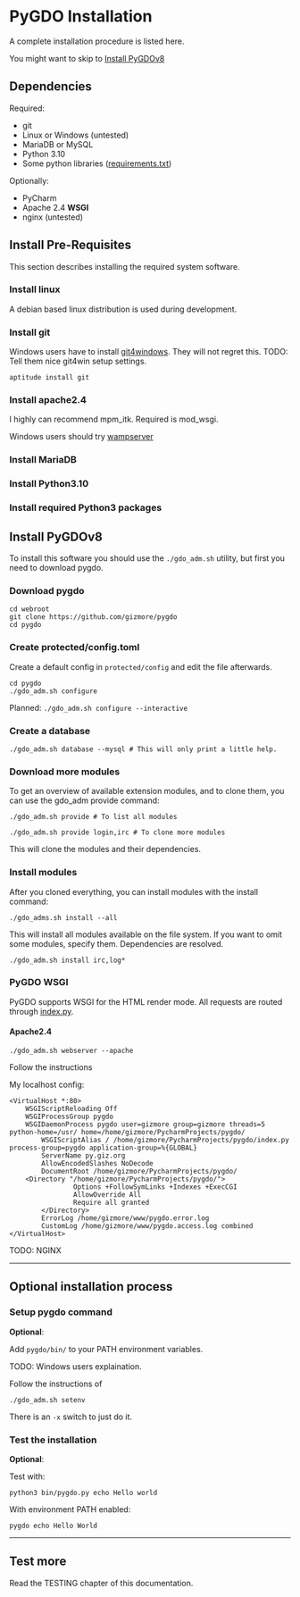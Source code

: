 # PyGDO Installation

A complete installation procedure is listed here.

You might want to skip to [Install PyGDOv8](#install-pygdov8)


## Dependencies

Required:

- git
- Linux or Windows (untested)
- MariaDB or MySQL
- Python 3.10
- Some python libraries ([requirements.txt](../requirements.txt))

Optionally:

- PyCharm
- Apache 2.4 **WSGI**
- nginx (untested)


## Install Pre-Requisites

This section describes installing the required system software.

### Install linux

A debian based linux distribution is used during development.

### Install git

Windows users have to install [git4windows](https://git-scm.com/download/win).
They will not regret this.
TODO: Tell them nice git4win setup settings.

```
aptitude install git
```

### Install apache2.4

I highly can recommend mpm_itk.
Required is mod_wsgi.

Windows users should try [wampserver]()

### Install MariaDB

### Install Python3.10

### Install required Python3 packages

## Install PyGDOv8

To install this software you should use the `./gdo_adm.sh` utility,
but first you need to download pygdo.

### Download pygdo

```
cd webroot
git clone https://github.com/gizmore/pygdo
cd pygdo
```

### Create protected/config.toml

Create a default config in `protected/config` and edit the file afterwards.

```
cd pygdo
./gdo_adm.sh configure
```

Planned: `./gdo_adm.sh configure --interactive`

### Create a database

```
./gdo_adm.sh database --mysql # This will only print a little help.
```

### Download more modules

To get an overview of available extension modules, and to clone them,
you can use the gdo_adm provide command:

```
./gdo_adm.sh provide # To list all modules
```

```
./gdo_adm.sh provide login,irc # To clone more modules
```

This will clone the modules and their dependencies.

### Install modules

After you cloned everything, you can install modules with the install command:

```
./gdo_adms.sh install --all
```

This will install all modules available on the file system.
If you want to omit some modules, specify them.
Dependencies are resolved.

```
./gdo_adm.sh install irc,log*
```

### PyGDO WSGI

PyGDO supports WSGI for the HTML render mode.
All requests are routed through [index.py](../index.py).

#### Apache2.4

```
./gdo_adm.sh webserver --apache
```

Follow the instructions

My localhost config:

```
<VirtualHost *:80>
	WSGIScriptReloading Off
	WSGIProcessGroup pygdo
	WSGIDaemonProcess pygdo user=gizmore group=gizmore threads=5 python-home=/usr/ home=/home/gizmore/PycharmProjects/pygdo/
        WSGIScriptAlias / /home/gizmore/PycharmProjects/pygdo/index.py  process-group=pygdo application-group=%{GLOBAL}
        ServerName py.giz.org
        AllowEncodedSlashes NoDecode
        DocumentRoot /home/gizmore/PycharmProjects/pygdo/
	<Directory "/home/gizmore/PycharmProjects/pygdo/">
                Options +FollowSymLinks +Indexes +ExecCGI
                AllowOverride All
                Require all granted
        </Directory>
        ErrorLog /home/gizmore/www/pygdo.error.log
        CustomLog /home/gizmore/www/pygdo.access.log combined
</VirtualHost>
```

TODO: NGINX

---

## Optional installation process

### Setup pygdo command

**Optional**:

Add `pygdo/bin/` to your PATH environment variables.

TODO: Windows users explaination.

Follow the instructions of

```
./gdo_adm.sh setenv
```

There is an `-x` switch to just do it.

### Test the installation

**Optional**:

Test with:

```
python3 bin/pygdo.py echo Hello world
```

With environment PATH enabled:

```
pygdo echo Hello World
```

---

## Test more

Read the TESTING chapter of this documentation.

